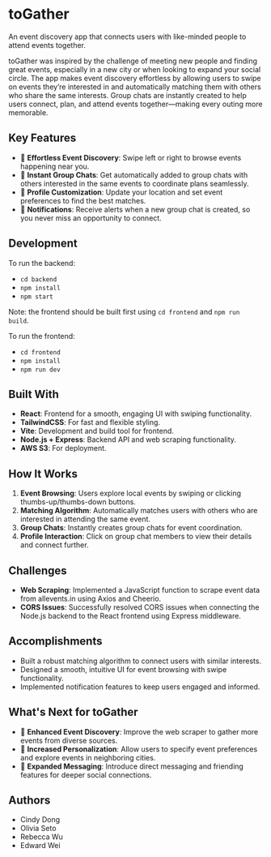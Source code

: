 # toGather
An event discovery app that connects users with like-minded people to attend events together.

toGather was inspired by the challenge of meeting new people and finding great events, especially in a new city or when looking to expand your social circle. The app makes event discovery effortless by allowing users to swipe on events they’re interested in and automatically matching them with others who share the same interests. Group chats are instantly created to help users connect, plan, and attend events together—making every outing more memorable.

## Key Features
- 🎫 **Effortless Event Discovery**: Swipe left or right to browse events happening near you.
- 💬 **Instant Group Chats**: Get automatically added to group chats with others interested in the same events to coordinate plans seamlessly.
- 👥 **Profile Customization**: Update your location and set event preferences to find the best matches.
- 📲 **Notifications**: Receive alerts when a new group chat is created, so you never miss an opportunity to connect.

## Development

To run the backend:
- `cd backend`
- `npm install`
- `npm start`

Note: the frontend should be built first using `cd frontend` and `npm run build`.

To run the frontend:
- `cd frontend`
- `npm install`
- `npm run dev`

## Built With
- **React**: Frontend for a smooth, engaging UI with swiping functionality.
- **TailwindCSS**: For fast and flexible styling.
- **Vite**: Development and build tool for frontend.
- **Node.js + Express**: Backend API and web scraping functionality.
- **AWS S3**: For deployment.

## How It Works
1. **Event Browsing**: Users explore local events by swiping or clicking thumbs-up/thumbs-down buttons.
2. **Matching Algorithm**: Automatically matches users with others who are interested in attending the same event.
3. **Group Chats**: Instantly creates group chats for event coordination.
4. **Profile Interaction**: Click on group chat members to view their details and connect further.

## Challenges
- **Web Scraping**: Implemented a JavaScript function to scrape event data from allevents.in using Axios and Cheerio.
- **CORS Issues**: Successfully resolved CORS issues when connecting the Node.js backend to the React frontend using Express middleware.

## Accomplishments
- Built a robust matching algorithm to connect users with similar interests.
- Designed a smooth, intuitive UI for event browsing with swipe functionality.
- Implemented notification features to keep users engaged and informed.

## What's Next for toGather
- 🚀 **Enhanced Event Discovery**: Improve the web scraper to gather more events from diverse sources.
- 🎯 **Increased Personalization**: Allow users to specify event preferences and explore events in neighboring cities.
- 📨 **Expanded Messaging**: Introduce direct messaging and friending features for deeper social connections.

## Authors
- Cindy Dong
- Olivia Seto
- Rebecca Wu
- Edward Wei
